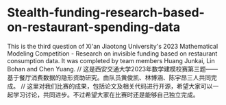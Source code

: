 # Stealth-funding-research-based-on-restaurant-spending-data
This is the third question of Xi'an Jiaotong University's 2023 Mathematical Modeling Competition - Research on invisible funding based on restaurant consumption data. It was completed by team members Huang Junkai, Lin Bohan and Chen Yuang.
//
这是西安交通大学2023年数学建模校赛第三题——基于餐厅消费数据的隐形资助研究。由队员黄俊凯、林博涵、陈宇昂三人共同完成。
//
这里对我们比赛的成果，包括论文及相关代码进行开源，希望大家可以一起学习讨论，共同进步。不过希望大家在比赛时还是能够自己独立完成。
